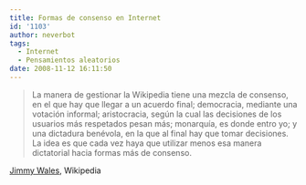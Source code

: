 ```yaml
---
title: Formas de consenso en Internet
id: '1103'
author: neverbot
tags:
  - Internet
  - Pensamientos aleatorios
date: 2008-11-12 16:11:50
---
```


> La manera de gestionar la Wikipedia tiene una mezcla de consenso, en el que hay que llegar a un acuerdo final; democracia, mediante una votación informal; aristocracia, según la cual las decisiones de los usuarios más respetados pesan más; monarquía, es donde entro yo; y una dictadura benévola, en la que al final hay que tomar decisiones. La idea es que cada vez haya que utilizar menos esa manera dictatorial hacia formas más de consenso.

[Jimmy Wales](http://en.wikipedia.org/wiki/Jimmy_Wales), Wikipedia